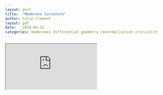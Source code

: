 ```yaml
---
layout: post
title:  "Membrane Curvature"
author: Colin Clement
layout: pdf
date:   2016-04-21
categories: membranes differential-geometry renormalization criticality path-integrals
---
```


<iframe src="https://drive.google.com/file/d/0B8BMzgKXSEeiMVp0bGwxLWZDOUE/preview"></iframe>
